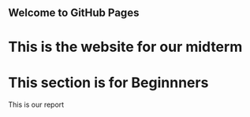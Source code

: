 ## Welcome to GitHub Pages
<body>
  <h1>This is the website for our midterm</h1>
</body>

<body>
  <h1>This section is for Beginnners</h1>
<body>
This is our report

